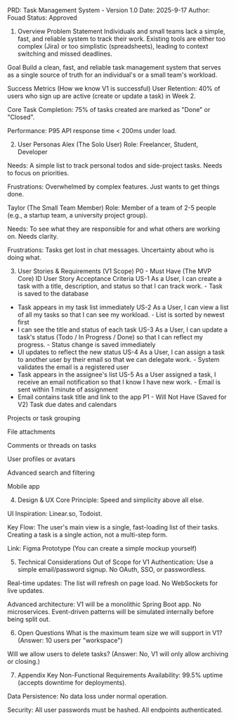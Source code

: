 PRD: Task Management System - Version 1.0
Date: 2025-9-17
Author: Fouad
Status: Approved

1. Overview
Problem Statement
Individuals and small teams lack a simple, fast, and reliable system to track their work. Existing tools are either too complex (Jira) or too simplistic (spreadsheets), leading to context switching and missed deadlines.

Goal
Build a clean, fast, and reliable task management system that serves as a single source of truth for an individual's or a small team's workload.

Success Metrics (How we know V1 is successful)
User Retention: 40% of users who sign up are active (create or update a task) in Week 2.

Core Task Completion: 75% of tasks created are marked as "Done" or "Closed".

Performance: P95 API response time < 200ms under load.

2. User Personas
Alex (The Solo User)
Role: Freelancer, Student, Developer

Needs: A simple list to track personal todos and side-project tasks. Needs to focus on priorities.

Frustrations: Overwhelmed by complex features. Just wants to get things done.

Taylor (The Small Team Member)
Role: Member of a team of 2-5 people (e.g., a startup team, a university project group).

Needs: To see what they are responsible for and what others are working on. Needs clarity.

Frustrations: Tasks get lost in chat messages. Uncertainty about who is doing what.

3. User Stories & Requirements (V1 Scope)
P0 - Must Have (The MVP Core)
ID	User Story	Acceptance Criteria
US-1	As a User, I can create a task with a title, description, and status so that I can track work.	- Task is saved to the database
- Task appears in my task list immediately
US-2	As a User, I can view a list of all my tasks so that I can see my workload.	- List is sorted by newest first
- I can see the title and status of each task
US-3	As a User, I can update a task's status (Todo / In Progress / Done) so that I can reflect my progress.	- Status change is saved immediately
- UI updates to reflect the new status
US-4	As a User, I can assign a task to another user by their email so that we can delegate work.	- System validates the email is a registered user
- Task appears in the assignee's list
US-5	As a User assigned a task, I receive an email notification so that I know I have new work.	- Email is sent within 1 minute of assignment
- Email contains task title and link to the app
P1 - Will Not Have (Saved for V2)
Task due dates and calendars

Projects or task grouping

File attachments

Comments or threads on tasks

User profiles or avatars

Advanced search and filtering

Mobile app

4. Design & UX
Core Principle: Speed and simplicity above all else.

UI Inspiration: Linear.so, Todoist.

Key Flow: The user's main view is a single, fast-loading list of their tasks. Creating a task is a single action, not a multi-step form.

Link: Figma Prototype (You can create a simple mockup yourself)

5. Technical Considerations
Out of Scope for V1
Authentication: Use a simple email/password signup. No OAuth, SSO, or passwordless.

Real-time updates: The list will refresh on page load. No WebSockets for live updates.

Advanced architecture: V1 will be a monolithic Spring Boot app. No microservices. Event-driven patterns will be simulated internally before being split out.

6. Open Questions
What is the maximum team size we will support in V1? (Answer: 10 users per "workspace")

Will we allow users to delete tasks? (Answer: No, V1 will only allow archiving or closing.)

7. Appendix
Key Non-Functional Requirements
Availability: 99.5% uptime (accepts downtime for deployments).

Data Persistence: No data loss under normal operation.

Security: All user passwords must be hashed. All endpoints authenticated.
